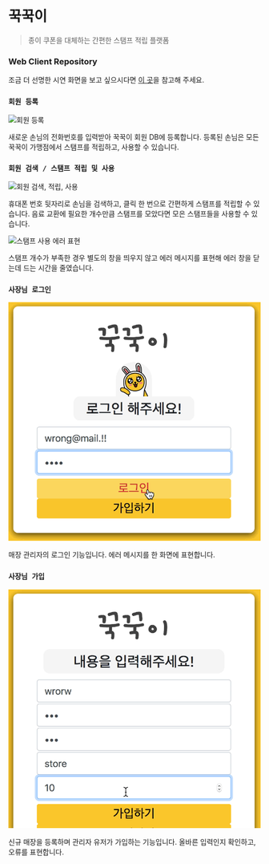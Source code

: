 # 꾹꾹이

> 종이 쿠폰을 대체하는 간편한 스탬프 적립 플랫폼

### Web Client Repository

조금 더 선명한 시연 화면을 보고 싶으시다면 [이 곳](https://photos.app.goo.gl/ypWUiZnrW88crta27)을 참고해 주세요.

### **`회원 등록`**
![회원 등록](readme_img/user_add.gif)

새로운 손님의 전화번호를 입력받아 꾹꾹이 회원 DB에 등록합니다. 등록된 손님은 모든 꾹꾹이 가맹점에서 스탬프를 적립하고, 사용할 수 있습니다.

### **`회원 검색 / 스탬프 적립 및 사용`**
![회원 검색, 적립, 사용](readme_img/stamp_add_use_small.gif)

휴대폰 번호 뒷자리로 손님을 검색하고, 클릭 한 번으로 간편하게 스탬프를 적립할 수 있습니다. 음료 교환에 필요한 개수만큼 스탬프를 모았다면 모은 스탬프들을 사용할 수 있습니다.

![스탬프 사용 에러 표현](readme_img/stamp_add_use_error.gif)

스탬프 개수가 부족한 경우 별도의 창을 띄우지 않고 에러 메시지를 표현해 에러 창을 닫는데 드는 시간을 줄였습니다.

### **`사장님 로그인`**
![로그인](readme_img/signin_error.gif)

매장 관리자의 로그인 기능입니다. 에러 메시지를 한 화면에 표현합니다.

### **`사장님 가입`**
![가입](readme_img/signup_error.gif)

신규 매장을 등록하며 관리자 유저가 가입하는 기능입니다. 올바른 입력인지 확인하고, 오류를 표현합니다.